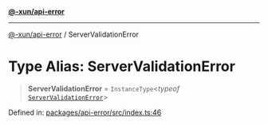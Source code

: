[**@-xun/api-error**](../README.md)

***

[@-xun/api-error](../README.md) / ServerValidationError

# Type Alias: ServerValidationError

> **ServerValidationError** = `InstanceType`\<*typeof* [`ServerValidationError`](../variables/ServerValidationError.md)\>

Defined in: [packages/api-error/src/index.ts:46](https://github.com/Xunnamius/api-utils/blob/d46566fdf0580474a9805c4abcfcefdec4f36359/packages/api-error/src/index.ts#L46)
